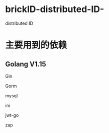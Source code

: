 # brickID-distributed-ID-
distributed ID

# 主要用到的依赖
## Golang V1.15

Gin 

Gorm

mysql

ini

jwt-go

zap
